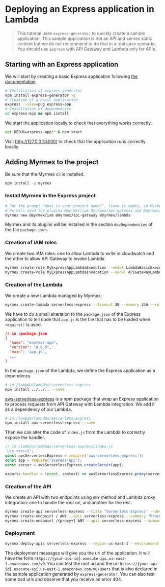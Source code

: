 # Deploying an Express application in Lambda

> This tutorial uses `express-generator` to quickly create a sample application. This sample application is not an API and serves static content but we do not
recommend to do that in a real case scenario. You should use `Express` with API Gateway and Lambda only for APIs.

## Starting with an Express application

We will start by creating a basic Express application following [the documentation](https://expressjs.com/en/starter/generator.html).

```bash
# Installation of express-generator
npm install express-generator -g
# Creation of a basic application
express --view=pug express-app
# Installation of dependencies
cd express-app && npm install
```

We start the application locally to check that everything works correctly.

```bash
set DEBUG=express-app:* & npm start
```

Visit http://127.0.0.1:3000/ to check that the application runs correctly locally.

## Adding Myrmex to the project

Be sure that the Myrmex cli is installed.

```bash
npm install -g myrmex
```

### Install Myrmex in the Express project

```bash
# For the prompt "What is your project name?", leave it empty, so Myrmex will be installed in the same directory that Express
# We will need the plugins @myrmex/iam @myrmex/api-gateway and @myrmex/lambda
myrmex new @myrmex/iam @myrmex/api-gateway @myrmex/lambda
```

Myrmex and its plugins will be installed in the section `devDependencies` of the file `package.json`.

### Creation of IAM roles

We create two IAM roles: one to allow Lambda to write in cloudwatch and the other to allow API Gateway to invoke Lambda.

```bash
myrmex create-role MyExpressAppLambdaExecution --model LambdaBasicExecutionRole
myrmex create-role MyExpressAppLambdaInvocation --model APIGatewayLambdaInvocation
```

### Creation of the Lambda

We create a new Lambda managed by Myrmex.

```bash
myrmex create-lambda serverless-express --timeout 30 --memory 256 --role MyExpressAppLambdaExecution
```

We have to do a small alteration to the `package.json` of the Express application to tell node that `app.js` is the file that has to be loaded when
`require()` is used.

```json
// in /package.json
{
  "name": "express-app",
  "version": "0.0.0",
  "main": "app.js",
  ...
}
```

In the `package.json` of the Lambda, we define the Express application as a dependency

```bash
# in /lambda/lambdas/serverless-express
npm install ../../.. --save
```

[aws-serverless-express](https://github.com/awslabs/aws-serverless-express) is a npm package that wrap an Express application to process requests from
API Gateway with Lambda integration. We add it as a dependency of our Lambda.

```bash
# in /lambda/lambdas/serverless-express
npm install aws-serverless-express --save
```

Then we can alter the code of `index.js` from the Lambda to correctly expose the handler.

```javascript
// in /lambda/lambdas/serverless-express/index.js
'use strict';
const awsServerlessExpress = require('aws-serverless-express');
const app = require('express-app');
const server = awsServerlessExpress.createServer(app);

exports.handler = (event, context) => awsServerlessExpress.proxy(server, event, context);
```

### Creation of the API

We create an API with two endpoints using `ANY` method and Lambda proxy integration: one to handle the root url, and another for the rest.

```bash
myrmex create-api serverless-express --title "Serverless Express" --desc "An Express application served by API Gateway and Lambda"
myrmex create-endpoint / ANY --apis serverless-express --summary "Proxy to Lambda" --auth none --integration lambda-proxy --lambda serverless-express --role MyExpressAppLambdaInvocation
myrmex create-endpoint /{proxy+} ANY --apis serverless-express --summary "Proxy to Lambda" --auth none --integration lambda-proxy --lambda serverless-express --role MyExpressAppLambdaInvocation
```

### Deployment

```bash
myrmex deploy-apis serverless-express --region us-east-1 --environment DEV --stage v0 --deploy-lambdas all
```

The deployment messages will give you the url of the application. It will have the form `https://{your-api-id}.execute-api.us-east-1.amazonaws.com/v0`.
You can test the root url and the url `https://{your-api-id}.execute-api.us-east-1.amazonaws.com/v0/users` that is also declared in the sample application
generated by `express-generator`. You can also test some bad urls and observe that you receive an error 404.
